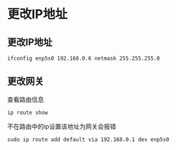 # 更改IP地址



## 更改IP地址
```
ifconfig enp5s0 192.168.0.6 netmask 255.255.255.0
```

## 更改网关

查看路由信息
```
ip route show
```
不在路由中的ip设置该地址为网关会报错
```
sudo ip route add default via 192.168.0.1 dev enp5s0
```
